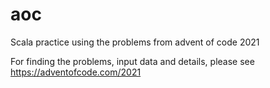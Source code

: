 # aoc
Scala practice using the problems from advent of code 2021

For finding the problems, input data and details, please see https://adventofcode.com/2021

